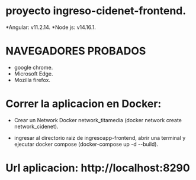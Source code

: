 # proyecto ingreso-cidenet-frontend.
*Angular: v11.2.14.
*Node js: v14.16.1.

# NAVEGADORES PROBADOS
* google chrome.
* Microsoft Edge.
* Mozilla firefox.

# Correr la aplicacion en Docker:

* Crear un Network  Docker network_titamedia (docker network create network_cidenet).

* ingresar al directorio raiz de ingresoapp-frontend, abrir una terminal y ejecutar  docker compose (docker-compose up -d --build).
  
# Url aplicacion: http://localhost:8290



